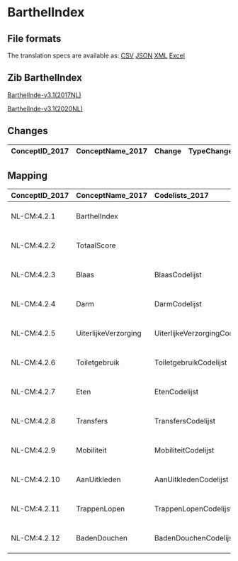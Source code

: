 # BarthelIndex
## File formats

The translation specs are available as: 
[CSV](../csv/BarthelIndex.csv) [JSON](../json/BarthelIndex.json) [XML](../xml/BarthelIndex.xml) [Excel](../excel/BarthelIndex.xlsx)



## Zib BarthelIndex

[BarthelInde-v3.1(2017NL)](https://zibs.nl/wiki/BarthelInde-v3.1(2017NL))

[BarthelInde-v3.1(2020NL)](https://zibs.nl/wiki/BarthelInde-v3.1(2020NL))









## Changes

| ConceptID_2017   | ConceptName_2017   | Change   | TypeChange   | Impact_heen   | TRANSLATIE_spec_heen   | Impact_terug   | TRANSLATIE_spec_terug   | Omschrijving   |
|------------------|--------------------|----------|--------------|---------------|------------------------|----------------|-------------------------|----------------|

## Mapping

| ConceptID_2017   | ConceptName_2017     | Codelists_2017                | Change                  | ConceptID_2020   | ConceptName_2020     | Codelists_2020                | Bits   | Omschrijving   | TypeChange   | Impact_heen   | TRANSLATIE_spec_heen   | Impact_terug   | TRANSLATIE_spec_terug   |
|:-----------------|:---------------------|:------------------------------|:------------------------|:-----------------|:---------------------|:------------------------------|:-------|:---------------|:-------------|:--------------|:-----------------------|:---------------|:------------------------|
| NL-CM:4.2.1      | BarthelIndex         |                               | groen: geen wijzigingen | NL-CM:4.2.1      | BarthelIndex         |                               |        |                |              |               |                        |                |                         |
| NL-CM:4.2.2      | TotaalScore          |                               | groen: geen wijzigingen | NL-CM:4.2.2      | TotaalScore          |                               |        |                |              |               |                        |                |                         |
| NL-CM:4.2.3      | Blaas                | BlaasCodelijst                | groen: geen wijzigingen | NL-CM:4.2.3      | Blaas                | BlaasCodelijst                |        |                |              |               |                        |                |                         |
| NL-CM:4.2.4      | Darm                 | DarmCodelijst                 | groen: geen wijzigingen | NL-CM:4.2.4      | Darm                 | DarmCodelijst                 |        |                |              |               |                        |                |                         |
| NL-CM:4.2.5      | UiterlijkeVerzorging | UiterlijkeVerzorgingCodelijst | groen: geen wijzigingen | NL-CM:4.2.5      | UiterlijkeVerzorging | UiterlijkeVerzorgingCodelijst |        |                |              |               |                        |                |                         |
| NL-CM:4.2.6      | Toiletgebruik        | ToiletgebruikCodelijst        | groen: geen wijzigingen | NL-CM:4.2.6      | Toiletgebruik        | ToiletgebruikCodelijst        |        |                |              |               |                        |                |                         |
| NL-CM:4.2.7      | Eten                 | EtenCodelijst                 | groen: geen wijzigingen | NL-CM:4.2.7      | Eten                 | EtenCodelijst                 |        |                |              |               |                        |                |                         |
| NL-CM:4.2.8      | Transfers            | TransfersCodelijst            | groen: geen wijzigingen | NL-CM:4.2.8      | Transfers            | TransfersCodelijst            |        |                |              |               |                        |                |                         |
| NL-CM:4.2.9      | Mobiliteit           | MobiliteitCodelijst           | groen: geen wijzigingen | NL-CM:4.2.9      | Mobiliteit           | MobiliteitCodelijst           |        |                |              |               |                        |                |                         |
| NL-CM:4.2.10     | AanUitkleden         | AanUitkledenCodelijst         | groen: geen wijzigingen | NL-CM:4.2.10     | AanUitkleden         | AanUitkledenCodelijst         |        |                |              |               |                        |                |                         |
| NL-CM:4.2.11     | TrappenLopen         | TrappenLopenCodelijst         | groen: geen wijzigingen | NL-CM:4.2.11     | TrappenLopen         | TrappenLopenCodelijst         |        |                |              |               |                        |                |                         |
| NL-CM:4.2.12     | BadenDouchen         | BadenDouchenCodelijst         | groen: geen wijzigingen | NL-CM:4.2.12     | BadenDouchen         | BadenDouchenCodelijst         |        |                |              |               |                        |                |                         |

